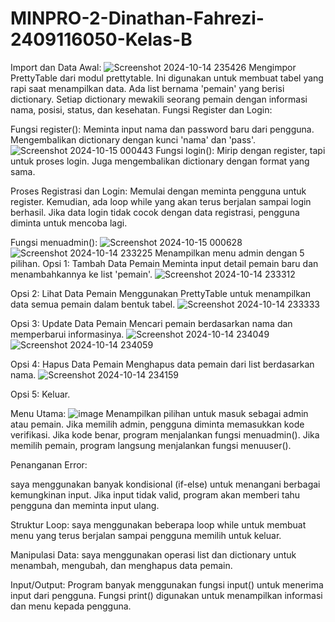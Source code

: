 # MINPRO-2-Dinathan-Fahrezi-2409116050-Kelas-B
Import dan Data Awal:
![Screenshot 2024-10-14 235426](https://github.com/user-attachments/assets/4633db51-2a04-4e66-a98f-2698189f925e)
Mengimpor PrettyTable dari modul prettytable. Ini digunakan untuk membuat tabel yang rapi saat menampilkan data.
Ada list bernama 'pemain' yang berisi dictionary. Setiap dictionary mewakili seorang pemain dengan informasi nama, posisi, status, dan kesehatan.
Fungsi Register dan Login:

Fungsi register():
Meminta input nama dan password baru dari pengguna.
Mengembalikan dictionary dengan kunci 'nama' dan 'pass'.
![Screenshot 2024-10-15 000443](https://github.com/user-attachments/assets/33d30c62-90c5-42ef-bb2a-ae2e5246d331)
Fungsi login():
Mirip dengan register, tapi untuk proses login.
Juga mengembalikan dictionary dengan format yang sama.

Proses Registrasi dan Login:
Memulai dengan meminta pengguna untuk register.
Kemudian, ada loop while yang akan terus berjalan sampai login berhasil.
Jika data login tidak cocok dengan data registrasi, pengguna diminta untuk mencoba lagi.

Fungsi menuadmin():
![Screenshot 2024-10-15 000628](https://github.com/user-attachments/assets/9c2a1f31-4f11-4b98-b1f6-36b9f413976c)
![Screenshot 2024-10-14 233225](https://github.com/user-attachments/assets/bc0d74c9-f744-4faf-aab2-b7a5b65845b8)
Menampilkan menu admin dengan 5 pilihan.
Opsi 1: Tambah Data Pemain
Meminta input detail pemain baru dan menambahkannya ke list 'pemain'.
![Screenshot 2024-10-14 233312](https://github.com/user-attachments/assets/50ee5555-6a59-471f-827b-41df53eed837)

Opsi 2: Lihat Data Pemain
Menggunakan PrettyTable untuk menampilkan data semua pemain dalam bentuk tabel.
![Screenshot 2024-10-14 233333](https://github.com/user-attachments/assets/25ee639d-60c2-4149-8be0-a26e49e4f71b)

Opsi 3: Update Data Pemain
Mencari pemain berdasarkan nama dan memperbarui informasinya.
![Screenshot 2024-10-14 234049](https://github.com/user-attachments/assets/4e37fafa-b3a6-4ec9-9117-f22a642a1f17)
![Screenshot 2024-10-14 234059](https://github.com/user-attachments/assets/83375f86-7770-4af3-a35c-a33fc652ee54)

Opsi 4: Hapus Data Pemain
Menghapus data pemain dari list berdasarkan nama.
![Screenshot 2024-10-14 234159](https://github.com/user-attachments/assets/6b7ca239-3276-4638-a608-4313cd3b4d02)

Opsi 5: Keluar.

Menu Utama:
![image](https://github.com/user-attachments/assets/4eeae816-f938-4bc4-be88-54fe414fd1e3)
Menampilkan pilihan untuk masuk sebagai admin atau pemain.
Jika memilih admin, pengguna diminta memasukkan kode verifikasi.
Jika kode benar, program menjalankan fungsi menuadmin().
Jika memilih pemain, program langsung menjalankan fungsi menuuser().

Penanganan Error:

saya menggunakan banyak kondisional (if-else) untuk menangani berbagai kemungkinan input.
Jika input tidak valid, program akan memberi tahu pengguna dan meminta input ulang.

Struktur Loop:
saya menggunakan beberapa loop while untuk membuat menu yang terus berjalan sampai pengguna memilih untuk keluar.

Manipulasi Data:
saya menggunakan operasi list dan dictionary untuk menambah, mengubah, dan menghapus data pemain.

Input/Output:
Program banyak menggunakan fungsi input() untuk menerima input dari pengguna.
Fungsi print() digunakan untuk menampilkan informasi dan menu kepada pengguna.

